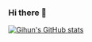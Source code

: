 ### Hi there 👋
[![Gihun's GitHub stats](https://github-readme-stats.vercel.app/api?username=nordic96)](https://github.com/anuraghazra/github-readme-stats)
<!--
**nordic96/nordic96** is a ✨ _special_ ✨ repository because its `README.md` (this file) appears on your GitHub profile.

Here are some ideas to get you started:

- 🔭 I’m currently working on ...
- 🌱 I’m currently learning ...
- 👯 I’m looking to collaborate on ...
- 🤔 I’m looking for help with ...
- 💬 Ask me about ...
- 📫 How to reach me: ...
- 😄 Pronouns: ...
- ⚡ Fun fact: ...
-->
